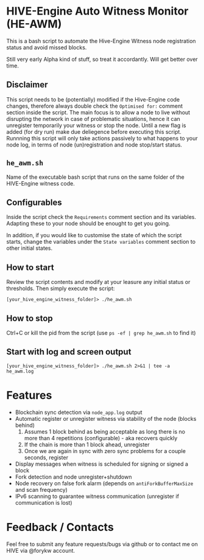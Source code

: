# HIVE-Engine Auto Witness Monitor (HE-AWM)

This is a bash script to automate the Hive-Engine Witness node registration status and avoid missed blocks.

Still very early Alpha kind of stuff, so treat it accordantly.
Will get better over time.

## Disclaimer
This script needs to be (potentially) modified if the Hive-Engine code changes, therefore always double check the `Optimised for:` comment section inside the script.
The main focus is to allow a node to live without disrupting the network in case of problematic situations, hence it can unregister temporarily your witness or stop the node.
Until a new flag is added (for dry run) make due deliegence before executing this script.
Runnning this script will only take actions passively to what happens to your node log, in terms of node (un)registration and node stop/start status.

## `he_awm.sh`
Name of the executable bash script that runs on the same folder of the HIVE-Engine witness code.

## Configurables
Inside the script check the `Requirements` comment section and its variables. Adapting these to your node should be enought to get you going.

In addition, if you would like to customise the state of which the script starts, change the variables under the `State variables` comment section to other initial states.

## How to start
Review the script contents and modify at your leasure any initial status or thresholds. Then simply execute the script:
```
[your_hive_engine_witness_folder]> ./he_awm.sh
```

## How to stop
Ctrl+C or kill the pid from the script (use `ps -ef | grep he_awm.sh` to find it)

## Start with log and screen output
```
[your_hive_engine_witness_folder]> ./he_awm.sh 2>&1 | tee -a he_awm.log
```

# Features
 - Blockchain sync detection via `node_app.log` output
 - Automatic register or unregister witness via stability of the node (blocks behind)
   1. Assumes 1 block behind as being acceptable as long there is no more than 4 repetitions (configurable) - aka recovers quickly
   2. If the chain is more than 1 block ahead, unregister
   3. Once we are again in sync with zero sync problems for a couple seconds, register
- Display messages when witness is scheduled for signing or signed a block
- Fork detection and node unregister+shutdown
- Node recovery on false fork alarm (depends on `antiForkBufferMaxSize` and scan frequency)
- IPv6 scanning to guarantee witness communication (unregister if communication is lost)

# Feedback / Contacts
Feel free to submit any feature requests/bugs via github or to contact me on HIVE via @forykw account.
